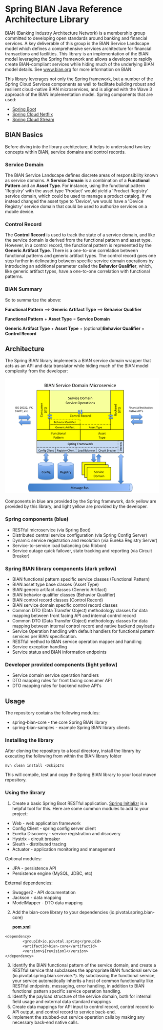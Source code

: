 # Spring BIAN Java Reference Architecture Library

BIAN (Banking Industry Architecture Network) is a membership group committed to developing open standards around banking and financial services.  A key deliverable of this group is the BIAN Service Landscape model which defines a comprehensive services architecture for financial transactions and facilities.  This library is an implementation of the BIAN model leveraging the Spring framework and allows a developer to rapidly create BIAN-compliant services while hiding much of the underlying BIAN model details.  See www.bian.org for more information on BIAN.

This library leverages not only the Spring framework, but a number of the Spring Cloud Services components as well to facilitate building robust and resilient cloud-native BIAN microservices, and is aligned with the Wave 3 approach of the BIAN implementation model.  Spring components that are used:

- [Spring Boot](http://projects.spring.io/spring-boot/)
- [Spring Cloud Netflix](https://cloud.spring.io/spring-cloud-netflix/)
- [Spring Cloud Stream](https://cloud.spring.io/spring-cloud-stream/)

## BIAN Basics

Before diving into the library architecture, it helps to understand two key concepts within BIAN, service domains and control records.

### Service Domain

The BIAN Service Landscape defines discrete areas of responsibility known as service domains.  A **Service Domain** is a combination of a **Functional Pattern** and an **Asset Type**.  For instance, using the functional pattern 'Registry' with the asset type 'Product' would yield a 'Product Registry' service domain, which could be used to manage a product catalog.  If we instead changed the asset type to 'Device', we would have a 'Device Registry' service domain that could be used to authorize services on a mobile device.  

### Control Record

The **Control Record** is used to track the state of a service domain, and like the service domain is derived from the functional pattern and asset type.  However, in a control record, the functional pattern is represented by the **Generic Artifact Type**.  There is a one-to-one correlation between functional patterns and generic artifact types.  The control record goes one step further in delineating between specific service domain operations by introducing an additional parameter called the **Behavior Qualifier**, which, like generic artifact types, have a one-to-one correlation with functional patterns.

### BIAN Summary

So to summarize the above:

**Functional Pattern** ==> **Generic Artifact Type** ==> **Behavior Qualifier**

**Functional Pattern** + **Asset Type** = **Service Domain**

**Generic Artifact Type** + **Asset Type** + (optional)**Behavior Qualifier** = **Control Record**

## Architecture

The Spring BIAN library implements a BIAN service domain wrapper that acts as an API and data translator while hiding much of the BIAN model complexity from the developer:

![Spring BIAN Service Domain](docs/Spring-BIANServiceDomain.png)

Components in blue are provided by the Spring framework, dark yellow are provided by this library, and light yellow are provided by the developer.

### Spring components (blue)

- RESTful microservice (via Spring Boot)
- Distributed central service configuration (via Spring Config Server)
- Dynamic service registration and resolution (via Eureka Registry Server)
- Service-to-service load balancing (via Ribbon)
- Service outage quick failover, state tracking and reporting (via Circuit Breaker)

### Spring BIAN library components (dark yellow)

- BIAN functional pattern specific service classes (Functional Pattern)
- BIAN asset type base classes (Asset Type)
- BIAN generic artifact classes (Generic Artifact)
- BIAN behavior qualifier classes (Behavior Qualifier)
- BIAN control record classes (Control Record)
- BIAN service domain specific control record classes
- Common DTO (Data Transfer Object) methodology classes for data mapping between front facing API and internal control record
- Common DTO (Data Transfer Object) methodology classes for data mapping between internal control record and native backend payloads
- Service Operation handling with default handlers for functional pattern services per BIAN specification.
- RESTful method to BIAN service operation mapper and handling
- Service exception handling
- Service status and BIAN information endpoints

### Developer provided components (light yellow)

- Service domain service operation handlers
- DTO mapping rules for front facing consumer API
- DTO mapping rules for backend native API's


## Usage

The repository contains the following modules:

- spring-bian-core - the core Spring BIAN library
- spring-bian-samples - example Spring BIAN library clients

### Installing the library

After cloning the repository to a local directory, install the library by executing the following from within the BIAN library folder

```
mvn clean install -DskipITs
```

This will compile, test and copy the Spring BIAN library to your local maven repository.

### Using the library

1. Create a basic Spring Boot RESTful application.  [Spring Initializr](http://start.spring.io/) is a helpful tool for this.  Here are some common modules to add to your project:
  * Web - web application framework
  * Config Client - spring config server client
  * Eureka Discovery - service registration and discovery
  * Hystrix - circuit breaker
  * Sleuth - distributed tracing
  * Actuator - application monitoring and management

   Optional modules:

  * JPA - persistence API
  * Persistence engine (MySQL, JDBC, etc)

   External dependencies:

  * Swagger2 - API documentation
  * Jackson - data mapping
  * ModelMapper - DTO data mapping
2. Add the bian-core library to your dependencies (io.pivotal.spring.bian-core)

   **pom.xml**
```
<dependency>
        <groupId>io.pivotal.spring</groupId>
        <artifactId>bian-core</artifactId>
        <version>${revision}</version>
</dependency>
```  
3. Identify the BIAN functional pattern of the service domain, and create a RESTful service that subclasses the appropriate BIAN functional service (io.pivotal.spring.bian.service.\*).  By subclassing the functional service, your service automatically inherits a host of common functionality like RESTful endpoints, messaging, error handling, in addition to BIAN functional pattern specific service operation handling.
1. Identify the payload structure of the service domain, both for internal field usage and external data standard mappings
1. Create data mappings for API input to control record, control record to API output, and control record to service back-end.
1. Implement the stubbed-out service operation calls by making any necessary back-end native calls.
